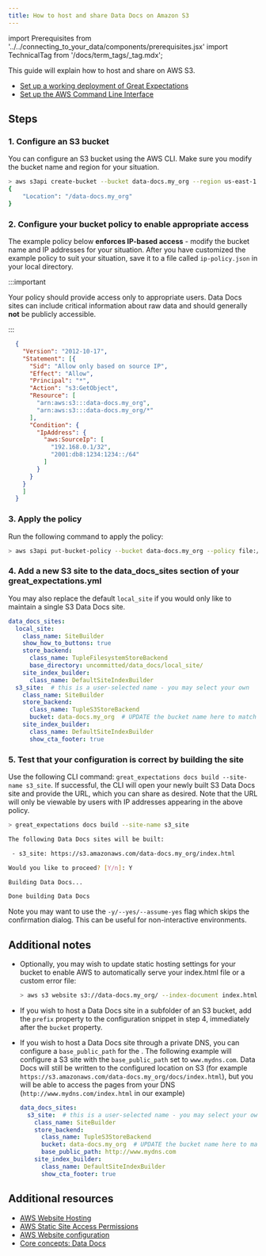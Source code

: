 ```yaml
---
title: How to host and share Data Docs on Amazon S3
---
```

import Prerequisites from '../../connecting_to_your_data/components/prerequisites.jsx'
import TechnicalTag from '/docs/term_tags/_tag.mdx';

This guide will explain how to host and share <TechnicalTag relative="../../../" tag="data_docs" text="Data Docs" /> on AWS S3.

<Prerequisites>

- [Set up a working deployment of Great Expectations](../../../tutorials/getting_started/intro.md)
- [Set up the AWS Command Line Interface](https://aws.amazon.com/cli/)

</Prerequisites>

## Steps

### 1. Configure an S3 bucket

You can configure an S3 bucket using the AWS CLI. Make sure you modify the bucket name and region for your situation.

```bash
> aws s3api create-bucket --bucket data-docs.my_org --region us-east-1
{
    "Location": "/data-docs.my_org"
}
```

### 2. Configure your bucket policy to enable appropriate access

The example policy below **enforces IP-based access** - modify the bucket name and IP addresses for your situation. After you have customized the example policy to suit your situation, save it to a file called ``ip-policy.json`` in your local directory.

:::important

Your policy should provide access only to appropriate users. Data Docs sites can include critical information about raw data and should generally **not** be publicly accessible.

:::

```json
  {
    "Version": "2012-10-17",
    "Statement": [{
      "Sid": "Allow only based on source IP",
      "Effect": "Allow",
      "Principal": "*",
      "Action": "s3:GetObject",
      "Resource": [
        "arn:aws:s3:::data-docs.my_org",
        "arn:aws:s3:::data-docs.my_org/*"
      ],
      "Condition": {
        "IpAddress": {
          "aws:SourceIp": [
            "192.168.0.1/32",
            "2001:db8:1234:1234::/64"
          ]
        }
      }
    }
    ]
  }
```

### 3. Apply the policy

Run the following <TechnicalTag relative="../../../" tag="cli" text="CLI" /> command to apply the policy:

```bash
> aws s3api put-bucket-policy --bucket data-docs.my_org --policy file://ip-policy.json
```

### 4. Add a new S3 site to the data_docs_sites section of your great_expectations.yml

You may also replace the default ``local_site`` if you would only like to maintain a single S3 Data Docs site.

```yaml
data_docs_sites:
  local_site:
    class_name: SiteBuilder
    show_how_to_buttons: true
    store_backend:
      class_name: TupleFilesystemStoreBackend
      base_directory: uncommitted/data_docs/local_site/
    site_index_builder:
      class_name: DefaultSiteIndexBuilder
  s3_site:  # this is a user-selected name - you may select your own
    class_name: SiteBuilder
    store_backend:
      class_name: TupleS3StoreBackend
      bucket: data-docs.my_org  # UPDATE the bucket name here to match the bucket you configured above.
    site_index_builder:
      class_name: DefaultSiteIndexBuilder
      show_cta_footer: true
```

### 5. Test that your configuration is correct by building the site

Use the following CLI command: ``great_expectations docs build --site-name s3_site``. If successful, the CLI will open your newly built S3 Data Docs site and provide the URL, which you can share as desired. Note that the URL will only be viewable by users with IP addresses appearing in the above policy.

```bash
> great_expectations docs build --site-name s3_site

The following Data Docs sites will be built:

 - s3_site: https://s3.amazonaws.com/data-docs.my_org/index.html

Would you like to proceed? [Y/n]: Y

Building Data Docs...

Done building Data Docs
```  

Note you may want to use the `-y/--yes/--assume-yes` flag which skips the confirmation dialog.
This can be useful for non-interactive environments.

## Additional notes

- Optionally, you may wish to update static hosting settings for your bucket to enable AWS to automatically serve your
index.html file or a custom error file:

  ```bash
  > aws s3 website s3://data-docs.my_org/ --index-document index.html
  ```


- If you wish to host a Data Docs site in a subfolder of an S3 bucket, add the ``prefix`` property to the configuration snippet in step 4, immediately after the ``bucket`` property.

- If you wish to host a Data Docs site through a private DNS, you can configure a ``base_public_path`` for the <TechnicalTag relative="../../../" tag="data_docs_store" text="Data Docs Store" />.  The following example will configure a S3 site with the ``base_public_path`` set to ``www.mydns.com``.  Data Docs will still be written to the configured location on S3 (for example ``https://s3.amazonaws.com/data-docs.my_org/docs/index.html``), but you will be able to access the pages from your DNS (``http://www.mydns.com/index.html`` in our example)

  ```yaml
  data_docs_sites:
    s3_site:  # this is a user-selected name - you may select your own
      class_name: SiteBuilder
      store_backend:
        class_name: TupleS3StoreBackend
        bucket: data-docs.my_org  # UPDATE the bucket name here to match the bucket you configured above.
        base_public_path: http://www.mydns.com
      site_index_builder:
        class_name: DefaultSiteIndexBuilder
        show_cta_footer: true
   ```


Additional resources
--------------------

- [AWS Website Hosting](https://docs.aws.amazon.com/AmazonS3/latest/dev/WebsiteHosting.html)
- [AWS Static Site Access Permissions](https://docs.aws.amazon.com/en_pv/AmazonS3/latest/dev/WebsiteAccessPermissionsReqd.html)
- [AWS Website configuration](https://docs.aws.amazon.com/AmazonS3/latest/dev/HowDoIWebsiteConfiguration.html)
- [Core concepts: Data Docs](../../../reference/data_docs.md)

